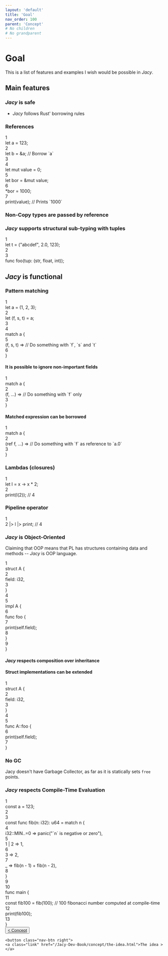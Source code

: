 ```yaml
---
layout: 'default'
title: 'Goal'
nav_order: 100
parent: 'Concept'
# No children
# No grandparent
---
```


# Goal

This is a list of features and examples I wish would be possible in *Jacy*.

## Main features

### *Jacy* is safe

- *Jacy* follows Rust' borrowing rules

### References

<div class="code-fence highlight-jc hljs">
            <div class="line-num" data-line-num="1">1</div><div class="line"><span class="hljs-keyword">let</span> <span class="hljs-variable">a</span> = <span class="hljs-number">123</span>;</div><div class="line-num" data-line-num="2">2</div><div class="line"><span class="hljs-keyword">let</span> <span class="hljs-variable">b</span> = &amp;a; <span class="hljs-comment">// Borrow `a`</span></div><div class="line-num" data-line-num="3">3</div><div class="line"></div><div class="line-num" data-line-num="4">4</div><div class="line"><span class="hljs-keyword">let</span> <span class="hljs-keyword">mut </span><span class="hljs-variable">value</span> = <span class="hljs-number">0</span>;</div><div class="line-num" data-line-num="5">5</div><div class="line"><span class="hljs-keyword">let</span> <span class="hljs-variable">bor</span> = &amp;<span class="hljs-keyword">mut</span> value;</div><div class="line-num" data-line-num="6">6</div><div class="line">*bor = <span class="hljs-number">1000</span>;</div><div class="line-num" data-line-num="7">7</div><div class="line"><span class="hljs-title function_ invoke__">print</span>(value); <span class="hljs-comment">// Prints `1000`</span></div>
        </div>

### Non-Copy types are passed by reference

### *Jacy* supports structural sub-typing with tuples

<div class="code-fence highlight-jc hljs">
            <div class="line-num" data-line-num="1">1</div><div class="line"><span class="hljs-keyword">let</span> <span class="hljs-variable">t</span> = (<span class="hljs-string">&quot;abcdef&quot;</span>, <span class="hljs-number">2.0</span>, <span class="hljs-number">123</span>);</div><div class="line-num" data-line-num="2">2</div><div class="line"></div><div class="line-num" data-line-num="3">3</div><div class="line"><span class="hljs-keyword">func</span> <span class="hljs-title function_">foo</span>(tup: (<span class="hljs-type">str</span>, float, <span class="hljs-type">int</span>));</div>
        </div>

## *Jacy* is functional

### Pattern matching

<div class="code-fence highlight-jc hljs">
            <div class="line-num" data-line-num="1">1</div><div class="line"><span class="hljs-keyword">let</span> <span class="hljs-variable">a</span> = (<span class="hljs-number">1</span>, <span class="hljs-number">2</span>, <span class="hljs-number">3</span>);</div><div class="line-num" data-line-num="2">2</div><div class="line"><span class="hljs-keyword">let</span> (f, s, t) = a;</div><div class="line-num" data-line-num="3">3</div><div class="line"></div><div class="line-num" data-line-num="4">4</div><div class="line"><span class="hljs-keyword">match</span> a {</div><div class="line-num" data-line-num="5">5</div><div class="line">    (f, s, t) =&gt; <span class="hljs-comment">// Do something with `f`, `s` and `t`</span></div><div class="line-num" data-line-num="6">6</div><div class="line">}</div>
        </div>

#### It is possible to ignore non-important fields

<div class="code-fence highlight-jc hljs">
            <div class="line-num" data-line-num="1">1</div><div class="line"><span class="hljs-keyword">match</span> a {</div><div class="line-num" data-line-num="2">2</div><div class="line">    (f, ...) =&gt; <span class="hljs-comment">// Do something with `f` only</span></div><div class="line-num" data-line-num="3">3</div><div class="line">}</div>
        </div>

#### Matched expression can be borrowed

<div class="code-fence highlight-jc hljs">
            <div class="line-num" data-line-num="1">1</div><div class="line"><span class="hljs-keyword">match</span> a {</div><div class="line-num" data-line-num="2">2</div><div class="line">    (<span class="hljs-keyword">ref</span> f, ...) =&gt; <span class="hljs-comment">// Do something with `f` as reference to `a.0`</span></div><div class="line-num" data-line-num="3">3</div><div class="line">}</div>
        </div>

### Lambdas (closures)

<div class="code-fence highlight-jc hljs">
            <div class="line-num" data-line-num="1">1</div><div class="line"><span class="hljs-keyword">let</span> <span class="hljs-variable">l</span> = x <span class="hljs-punctuation">-&gt;</span> x * <span class="hljs-number">2</span>;</div><div class="line-num" data-line-num="2">2</div><div class="line"><span class="hljs-title function_ invoke__">print</span>(<span class="hljs-title function_ invoke__">l</span>(<span class="hljs-number">2</span>)); <span class="hljs-comment">// 4</span></div>
        </div>

### Pipeline operator

<div class="code-fence highlight-jc hljs">
            <div class="line-num" data-line-num="1">1</div><div class="line"><span class="hljs-number">2</span> |&gt; l |&gt; print; <span class="hljs-comment">// 4</span></div>
        </div>

### *Jacy* is Object-Oriented

Claiming that OOP means that PL has structures containing data and methods -- *Jacy* is OOP language.

<div class="code-fence highlight-jc hljs">
            <div class="line-num" data-line-num="1">1</div><div class="line"><span class="hljs-keyword">struct</span> <span class="hljs-title class_">A</span> {</div><div class="line-num" data-line-num="2">2</div><div class="line">    field: <span class="hljs-type">i32</span>,</div><div class="line-num" data-line-num="3">3</div><div class="line">}</div><div class="line-num" data-line-num="4">4</div><div class="line"></div><div class="line-num" data-line-num="5">5</div><div class="line"><span class="hljs-keyword">impl</span> <span class="hljs-title class_">A</span> {</div><div class="line-num" data-line-num="6">6</div><div class="line">    <span class="hljs-keyword">func</span> <span class="hljs-title function_">foo</span> {</div><div class="line-num" data-line-num="7">7</div><div class="line">        <span class="hljs-title function_ invoke__">print</span>(<span class="hljs-keyword">self</span>.field);</div><div class="line-num" data-line-num="8">8</div><div class="line">    }</div><div class="line-num" data-line-num="9">9</div><div class="line">}</div>
        </div>

#### *Jacy* respects composition over inheritance

#### Struct implementations can be extended

<div class="code-fence highlight-jc hljs">
            <div class="line-num" data-line-num="1">1</div><div class="line"><span class="hljs-keyword">struct</span> <span class="hljs-title class_">A</span> {</div><div class="line-num" data-line-num="2">2</div><div class="line">    field: <span class="hljs-type">i32</span>,</div><div class="line-num" data-line-num="3">3</div><div class="line">}</div><div class="line-num" data-line-num="4">4</div><div class="line"></div><div class="line-num" data-line-num="5">5</div><div class="line"><span class="hljs-keyword">func</span> <span class="hljs-title function_">A</span>::foo {</div><div class="line-num" data-line-num="6">6</div><div class="line">    <span class="hljs-title function_ invoke__">print</span>(<span class="hljs-keyword">self</span>.field);</div><div class="line-num" data-line-num="7">7</div><div class="line">}</div>
        </div>

### No GC

Jacy doesn't have Garbage Collector, as far as it is statically sets `free` points.

### *Jacy* respects Compile-Time Evaluation

<div class="code-fence highlight-jc hljs">
            <div class="line-num" data-line-num="1">1</div><div class="line"><span class="hljs-keyword">const</span> a = <span class="hljs-number">123</span>;</div><div class="line-num" data-line-num="2">2</div><div class="line"></div><div class="line-num" data-line-num="3">3</div><div class="line"><span class="hljs-keyword">const</span> <span class="hljs-keyword">func</span> <span class="hljs-title function_">fib</span>(n: <span class="hljs-type">i32</span>): <span class="hljs-type">u64</span> = <span class="hljs-keyword">match</span> n {</div><div class="line-num" data-line-num="4">4</div><div class="line">    i32::MIN..=<span class="hljs-number">0</span> =&gt; <span class="hljs-title function_ invoke__">panic</span>(<span class="hljs-string">&quot;`n` is negative or zero&quot;</span>),</div><div class="line-num" data-line-num="5">5</div><div class="line">    <span class="hljs-number">1</span> | <span class="hljs-number">2</span> =&gt; <span class="hljs-number">1</span>,</div><div class="line-num" data-line-num="6">6</div><div class="line">    <span class="hljs-number">3</span> =&gt; <span class="hljs-number">2</span>,</div><div class="line-num" data-line-num="7">7</div><div class="line">    _ =&gt; <span class="hljs-title function_ invoke__">fib</span>(n - <span class="hljs-number">1</span>) + <span class="hljs-title function_ invoke__">fib</span>(n - <span class="hljs-number">2</span>),</div><div class="line-num" data-line-num="8">8</div><div class="line">}</div><div class="line-num" data-line-num="9">9</div><div class="line"></div><div class="line-num" data-line-num="10">10</div><div class="line"><span class="hljs-keyword">func</span> <span class="hljs-title function_">main</span> {</div><div class="line-num" data-line-num="11">11</div><div class="line">    <span class="hljs-keyword">const</span> fib100 = <span class="hljs-title function_ invoke__">fib</span>(<span class="hljs-number">100</span>); <span class="hljs-comment">// 100 fibonacci number computed at compile-time</span></div><div class="line-num" data-line-num="12">12</div><div class="line">    <span class="hljs-title function_ invoke__">print</span>(fib100);</div><div class="line-num" data-line-num="13">13</div><div class="line">}</div>
        </div>
<div class="nav-btn-block">
    <button class="nav-btn left">
    <a class="link" href="/Jacy-Dev-Book/concept/index.html">< Concept</a>
</button>

    <button class="nav-btn right">
    <a class="link" href="/Jacy-Dev-Book/concept/the-idea.html">The idea ></a>
</button>

</div>
